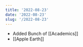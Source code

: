 ```yaml
---
title: '2022-08-23'
date: '2022-08-23'
slug: '/2022-08-23'
---
```


- Added Bunch of [[Academics]]
- [[Apple Earth]]

